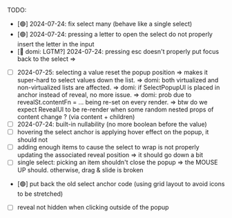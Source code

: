 TODO:

- [🟢] 2024-07-24: fix select many (behave like a single select)
- [🟢] 2024-07-24: pressing a letter to open the select do not properly insert the letter in the input
- [🔶 domi: LGTM?] 2024-07-24: pressing esc doesn't properly put focus back to the select => 
- [ ] 2024-07-25: selecting a value reset the popup position => makes it super-hard to select values down the list. 
        => domi: both virtualized and non-virtualized lists are affected.
        => domi: if SelectPopupUI is placed in anchor instead of reveal, no more issue.
        => domi: prob due to revealSt.contentFn = ... being re-set on every render. 
           => btw do we expect RevealUI to be re-render when some random nested props of content change ? (via content + children)
- [ ] 2024-07-24: built-in nullability (no more boolean before the value)
- [ ] hovering the select anchor is applying hover effect on the popup, it should not
- [ ] adding enough items to cause the select to wrap is not properly updating the associated reveal position => it should go down a bit
- [ ] single select: picking an item shouldn't close the popup => the MOUSE UP should. otherwise, drag & slide is broken
- [🟢] put back the old select anchor code (using grid layout to avoid icons to be stretched)
- [ ] reveal not hidden when clicking outside of the popup